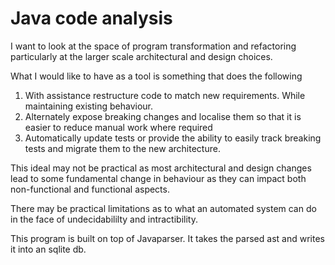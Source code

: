 # Java code analysis

I want to look at the space of program transformation and refactoring particularly at the larger scale architectural and design choices.

What I would like to have as a tool is something that does the following

1. With assistance restructure code to match new requirements. While maintaining existing behaviour.
2. Alternately expose breaking changes and localise them so that it is easier to reduce manual work where required
3. Automatically update tests or provide the ability to easily track breaking tests and migrate them to the new architecture.

This ideal may not be practical as most architectural and design changes lead to some fundamental change in behaviour as they can impact both non-functional and functional aspects.

There may be practical limitations as to what an automated system can do in the face of undecidabililty and intractibility.

This program is built on top of Javaparser. It takes the parsed ast and writes it into an sqlite db.

